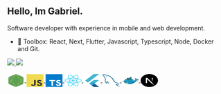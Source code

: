 ## Hello, Im Gabriel.
Software developer with experience in mobile and web development.

- 🔨 Toolbox: React, Next, Flutter, Javascript, Typescript, Node, Docker and Git.

<div>
  <a href="https://github.com/glemoss">
  <img height="180em" src="https://github-readme-stats.vercel.app/api?username=glemoss&show_icons=true&theme=dracula&include_all_commits=true"/>
  <img height="180em" src="https://github-readme-stats.vercel.app/api/top-langs/?username=glemoss&layout=compact&langs_count=7&theme=dracula"/>
</div>

<div style="display: inline_block"><br>
  <img align="center" alt="Gabriel-Node" height="30" width="40" src="https://raw.githubusercontent.com/devicons/devicon/master/icons/nodejs/nodejs-plain.svg">
  <img align="center" alt="Gabriel-Js" height="30" width="40" src="https://raw.githubusercontent.com/devicons/devicon/master/icons/javascript/javascript-original.svg">
  <img align="center" alt="Gabriel-Ts" height="30" width="40" src="https://raw.githubusercontent.com/devicons/devicon/master/icons/typescript/typescript-original.svg">
  <img align="center" alt="Gabriel-React" height="30" width="40" src="https://raw.githubusercontent.com/devicons/devicon/master/icons/react/react-original.svg">
  <img align="center" alt="Gabriel-Flutter" height="30" width="40" src="https://raw.githubusercontent.com/devicons/devicon/master/icons/flutter/flutter-original.svg">
  <img align="center" alt="Gabriel-MySql" height="30" width="40" src="https://raw.githubusercontent.com/devicons/devicon/master/icons/mysql/mysql-original.svg">
  <img align="center" alt="Gabriel-Docker" height="30" width="40" src="https://raw.githubusercontent.com/devicons/devicon/master/icons/docker/docker-original.svg">
  <img align="center" alt="Gabriel-Docker" height="30" width="40" src="https://raw.githubusercontent.com/devicons/devicon/master/icons/nextjs/nextjs-original.svg">
